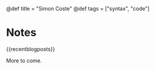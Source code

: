 @def title = "Simon Coste"
@def tags = ["syntax", "code"]

# Notes



{{recentblogposts}}


More to come. 